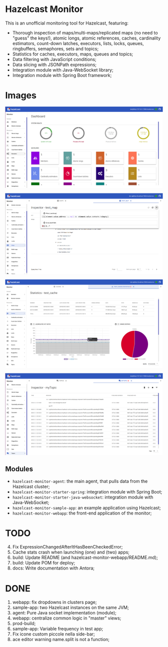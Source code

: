 # Hazelcast Monitor
This is an unofficial monitoring tool for Hazelcast, featuring:

* Thorough inspection of maps/multi-maps/replicated maps (no need to "guess" the keys!), atomic longs, atomic references, caches, cardinality estimators, count-down latches, executors, lists, locks, queues, ringbuffers, semaphores, sets and topics;
* Statistics for caches, executors, maps, queues and topics;
* Data filtering with JavaScript conditions;
* Data slicing with JSONPath expressions;
* Integration module with Java-WebSocket library;
* Integration module with Spring Boot framework;

# Images
![Dashboard](images/dashboard.png "Dashboard")

![Data filtering and slicing](images/data_filtering_slicing.png "Data filtering and slicing")

![Statistics](images/statistics_2.png "Statistics")

![Topic](images/topics.png "Topics")

## Modules
* `hazelcast-monitor-agent`: the main agent, that pulls data from the Hazelcast cluster;
* `hazelcast-monitor-starter-spring`: integration module with Spring Boot;
* `hazelcast-monitor-starter-java-websocket`: integration module with Java-WebSocket; 
* `hazelcast-monitor-sample-app`: an example application using Hazelcast;
* `hazelcast-monitor-webapp`: the front-end application of the monitor;

# TODO
4) Fix ExpressionChangedAfterItHasBeenCheckedError;
5) Cache stats crash when launching (one) and (two) apps;
8) build: Update README (and hazelcast-monitor-webapp/README.md);
9) build: Update POM for deploy;
10) docs: Write documentation with Antora;

# DONE
1) webapp: fix dropdowns in clusters page;
2) sample-app: two Hazelcast instances on the same JVM;
3) agent: Pure Java socket implementation (module);
4) webapp: centralize common logic in "master" views;
5) prod-build;
6) sample-app: Variable frequency in test app;
7) Fix icone custom piccole nella side-bar;
8) ace editor warning name.split is not a function;
